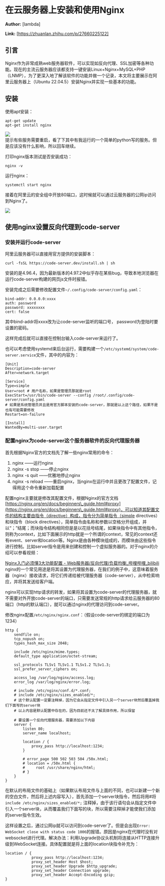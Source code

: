 # 在云服务器上安装和使用Nginx

 **Author:** [lambda]

 **Link:** [https://zhuanlan.zhihu.com/p/27660225122]

## 引言  
Nginx作为非常成熟web服务器软件，可以实现如反向代理、SSL加密等各种功能。现在的主流云服务器应该都支持一键安装Linux+Nginx+MySQL+PHP（LNMP），为了更深入地了解该软件的功能并做一个记录，本文将主要展示在阿里云服务器上（Ubuntu 22.04.5）安装Nginx并实现一些基本的功能。

## 安装  
使用apt安装：


```
apt-get update 
apt-get install nginx
```
![]((20250313)在云服务器上安装和使用Nginx_lambda/v2-81480da771790e5f061db73489f60905_1440w.jpg)  
提示有些服务需要重启，看了下其中有我运行的一个简单的python写的服务。但是应该没有什么影响，所以回车继续。 

打印nginx版本测试是否安装成功：


```
nginx -v 
```
运行nginx：


```
systemctl start nginx 
```
接着在阿里云的安全组中开放80端口，这时候就可以通过云服务器的公网ip访问到Nginx了。 

![]((20250313)在云服务器上安装和使用Nginx_lambda/v2-cf618e47b905a03ee392be53e57e90d6_1440w.jpg)  
## 使用nginx设置反向代理到code-server  
### 安装并运行code-server  
阿里云服务器可以直接用官方提供的安装脚本：


```
curl -fsSL https://code-server.dev/install.sh | sh
```
安装的是4.96.4，因为最新版本的4.97.2中似乎存在某些bug，导致本地浏览器在运行code-server构建的网页js文件时报错。

安装完成之后需要修改配置文件`~/.config/code-server/config.yaml`：


```
bind-addr: 0.0.0.0:xxxx
auth: password
password: xxxxxxxx
cert: false
```
其中bind-addr将xxxx改为让code-server监听的端口号， password为登陆时要设置的密码。 

这样完成后就可以直接在控制台输入code-server来运行了。

也可以考虑使用systemd来后台运行，需要构建一个`/etc/systemd/system/code-server.service`文件，其中的内容为：


```
[Unit]
Description=code-server
After=network.target

[Service]
Type=simple
User=root # 用户名称，如果是管理员那就是root
ExecStart=/usr/bin/code-server --config /root/.config/code-server/config.yaml 
# 如果是系统管理员并且是用官方脚本安装的code-server，那就是以上这个路径，如果不是也有可能需要修改
Restart=on-failure

[Install]
WantedBy=multi-user.target
```
### 配置nginx为code-server这个服务器软件的反向代理服务器  
首先根据Nginx官方的文档先了解一些nginx常用的命令：

1. nginx ——运行nginx
2. nginx -s stop ——停止nginx
3. nginx -s quit ——优雅地停止nginx
4. nginx -s reload ——重启nginx，当nginx在运行中并且更改了配置文件，记得用这个命令重新加载配置

配置nginx主要就是修改其配置文件，根据Nginx的官方文档[https://nginx.org/en/docs/beginners\_guide.html#proxy](https://nginx.org/en/docs/beginners\_guide.html#proxy)，可以知道其配置文件的结构主要由指令（directive）构成，指令分为简单指令（simple directives）和块指令（block directives），简单指令由名称和参数以空格分开组成，并以“；”结尾；而块指令结构相同但是是以花括号结尾，如果块指令中有其他指令，则称为context，比如下面展示的http就是一个所谓的context，常见的context还有event、server和location等。Nginx是由各种模块组成的，而模块由这些指令进行控制。比如server指令是用来创建和控制一个虚拟服务器的。对于nginx的介绍可以参看视频：

[Nginx入门必须懂3大功能配置 - Web服务器/反向代理/负载均衡\_哔哩哔哩\_bilibili](https://www.bilibili.com/video/BV1TZ421b7SD/?spm\_id\_from=333.337.search-card.all.click&vd\_source=d82de55cfde970cdf86016bef2c6de4e)  
nginx的一个常见用途是将其设置为代理服务器，在我们的例子中，这意味着服务器（nginx）接收请求，将它们传递给被代理服务器（code-server），从中检索响应，并将其发送给客户端。

nginx可以实现http请求的转发，如果将其设置为code-server的代理服务器，就不需要对外开放code-server的端口，只需要发送常规的http请求给云服务器的80端口（http的默认端口），就可以通过nginx的代理访问到code-server。

修改nginx配置`/etc/nginx/nginx.conf`：（假设code-server的绑定的端口为1234）


```
http {
    sendfile on;
    tcp_nopush on;
    types_hash_max_size 2048;

    include /etc/nginx/mime.types;
    default_type application/octet-stream;

    ssl_protocols TLSv1 TLSv1.1 TLSv1.2 TLSv1.3;
    ssl_prefer_server_ciphers on; 

    access_log /var/log/nginx/access.log;
    error_log /var/log/nginx/error.log;

    # include /etc/nginx/conf.d/*.conf;
    # include /etc/nginx/sizes_enabled/*;
    # 这个默认配置一定要注释掉，因为它会从指定文件中引入另一个server块然后覆盖掉我们下面写的server块
    # 以上内容是默认配置中存在的，因为目前还不太了解具体作用，所以保留

    # 要设置一个反向代理服务器，需要添加以下内容
    server {
        listen 80;
        server_name localhost;

        location / {
            proxy_pass http://localhost:1234; 
        }

        # error_page 500 502 503 504 /50x.html;
        # location = /50x.html {
        #     root /usr/share/nginx/html;
        # }
    }
}
```
在默认的布局文件的基础上（如果默认布局文件与上面的不同，也可以新建一个新的空白文件，然后将上述内容写入），首先添加一个server块指令，然后将用#将`include /etc/nginx/sizes_enabled/*;` 注释掉，由于该行语句会从指定文件中引入一个server块，从而覆盖我们下面写的块，所以需要注释掉才能使我们添加的server指令生效。

这样设置之后，通过公网ip就可以访问到code-server了。但是会出现`Error: WebSocket close with status code 1006`的报错。原因是nginx在代理时没有对websocket进行代理。解决办法：利用Upgrade协议头机制将连接从HTTP连接升级到WebSocket连接。具体配置就是将上面的location块指令补充为：


```
location / {
            proxy_pass http://localhost:1234; 
            proxy_set_header Host $host;
            proxy_set_header Upgrade $http_upgrade;
            proxy_set_header Connection upgrade;
            proxy_set_header Accept-Encoding gzip;
}
```
